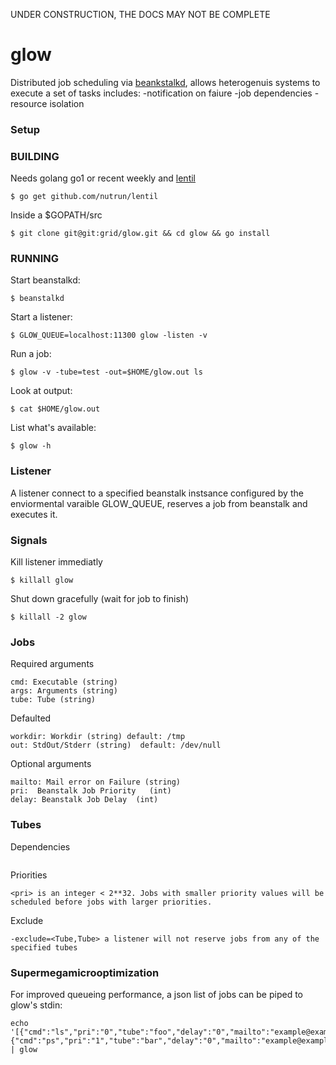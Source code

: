 UNDER CONSTRUCTION, THE DOCS MAY NOT BE COMPLETE

# glow

Distributed job scheduling via [beankstalkd](http://kr.github.com/beanstalkd/), allows heterogenuis systems to execute a set of tasks includes:
-notification on faiure
-job dependencies
-resource isolation

### Setup 
### BUILDING

Needs golang go1 or recent weekly and [lentil](https://github.com/nutrun/lentil )

```
$ go get github.com/nutrun/lentil
```

Inside a $GOPATH/src

```
$ git clone git@git:grid/glow.git && cd glow && go install
```

### RUNNING

Start beanstalkd:

```
$ beanstalkd
```

Start a listener:

```
$ GLOW_QUEUE=localhost:11300 glow -listen -v
```

Run a job:

```
$ glow -v -tube=test -out=$HOME/glow.out ls
```

Look at output:
```
$ cat $HOME/glow.out
```

List what's available:

```
$ glow -h
```

### Listener
A listener connect to a specified beanstalk instsance configured by the enviormental varaible GLOW_QUEUE, reserves a job from beanstalk and executes it.

### Signals
Kill listener immediatly
```
$ killall glow 
```

Shut down gracefully (wait for job to finish)
```
$ killall -2 glow
```

### Jobs
Required arguments
```
cmd: Executable (string)
args: Arguments (string)
tube: Tube (string)
```
Defaulted
```
workdir: Workdir (string) default: /tmp
out: StdOut/Stderr (string)  default: /dev/null
```

Optional arguments
```
mailto: Mail error on Failure (string)
pri:  Beanstalk Job Priority   (int)
delay: Beanstalk Job Delay  (int)
```


### Tubes 
Dependencies
```

```
Priorities
```
<pri> is an integer < 2**32. Jobs with smaller priority values will be scheduled before jobs with larger priorities. 
```
Exclude
```
-exclude=<Tube,Tube> a listener will not reserve jobs from any of the specified tubes
```
### Supermegamicrooptimization

For improved queueing performance, a json list of jobs can be piped to glow's stdin: 

```
echo '[{"cmd":"ls","pri":"0","tube":"foo","delay":"0","mailto":"example@example.com","out":"/tmp/glow.out","workdir":"/tmp/glow"},{"cmd":"ps","pri":"1","tube":"bar","delay":"0","mailto":"example@example.com","out":"/tmp/glow.out","workdir":"/tmp/glow"}]' | glow
```
